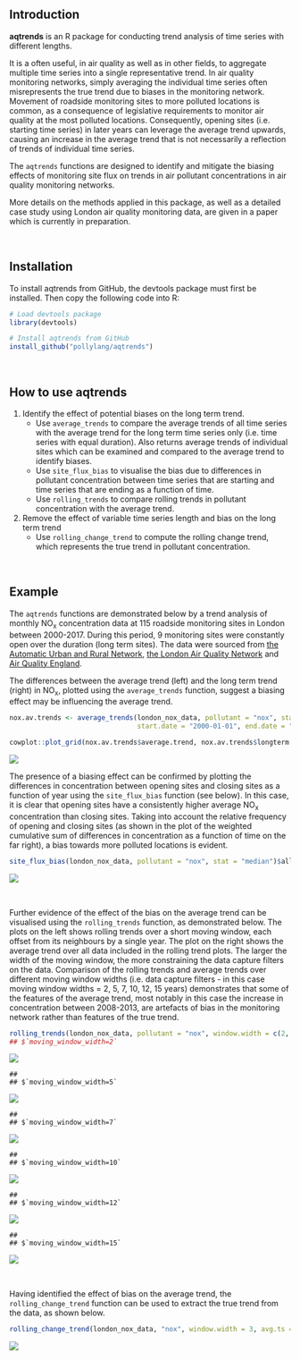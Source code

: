 
<!-- README.md is generated from README.Rmd. Please edit that file -->
Introduction
------------

**aqtrends** is an R package for conducting trend analysis of time series with different lengths.

It is a often useful, in air quality as well as in other fields, to aggregate multiple time series into a single representative trend. In air quality monitoring networks, simply averaging the individual time series often misrepresents the true trend due to biases in the monitoring network. Movement of roadside monitoring sites to more polluted locations is common, as a consequence of legislative requirements to monitor air quality at the most polluted locations. Consequently, opening sites (i.e. starting time series) in later years can leverage the average trend upwards, causing an increase in the average trend that is not necessarily a reflection of trends of individual time series.

The `aqtrends` functions are designed to identify and mitigate the biasing effects of monitoring site flux on trends in air pollutant concentrations in air quality monitoring networks.

More details on the methods applied in this package, as well as a detailed case study using London air quality monitoring data, are given in a paper which is currently in preparation.

   

Installation
------------

To install aqtrends from GitHub, the devtools package must first be installed. Then copy the following code into R:

``` r
# Load devtools package
library(devtools)

# Install aqtrends from GitHub
install_github("pollylang/aqtrends")
```

   

How to use aqtrends
-------------------

1.  Identify the effect of potential biases on the long term trend.
    -   Use `average_trends` to compare the average trends of all time series with the average trend for the long term time series only (i.e. time series with equal duration). Also returns average trends of individual sites which can be examined and compared to the average trend to identify biases.
    -   Use `site_flux_bias` to visualise the bias due to differences in pollutant concentration between time series that are starting and time series that are ending as a function of time.
    -   Use `rolling_trends` to compare rolling trends in pollutant concentration with the average trend.
2.  Remove the effect of variable time series length and bias on the long term trend
    -   Use `rolling_change_trend` to compute the rolling change trend, which represents the true trend in pollutant concentration.

   

Example
-------

The `aqtrends` functions are demonstrated below by a trend analysis of monthly NO<sub>x</sub> concentration data at 115 roadside monitoring sites in London between 2000-2017. During this period, 9 monitoring sites were constantly open over the duration (long term sites). The data were sourced from [the Automatic Urban and Rural Network](https://uk-air.defra.gov.uk/networks/network-info?view=aurn), [the London Air Quality Network](https://www.londonair.org.uk/LondonAir/Default.aspx) and [Air Quality England](http://www.airqualityengland.co.uk/).

The differences between the average trend (left) and the long term trend (right) in NO<sub>x</sub>, plotted using the `average_trends` function, suggest a biasing effect may be influencing the average trend.

``` r
nox.av.trends <- average_trends(london_nox_data, pollutant = "nox", stat = "median", 
                                start.date = "2000-01-01", end.date = "2017-12-31")

cowplot::plot_grid(nox.av.trends$average.trend, nox.av.trends$longterm.trend, ncol = 2)
```

<img src="./fig/README-av_trends-1.png" style="display: block; margin: auto;" />

The presence of a biasing effect can be confirmed by plotting the differences in concentration between opening sites and closing sites as a function of year using the `site_flux_bias` function (see below). In this case, it is clear that opening sites have a consistently higher average NO<sub>x</sub> concentration than closing sites. Taking into account the relative frequency of opening and closing sites (as shown in the plot of the weighted cumulative sum of differences in concentration as a function of time on the far right), a bias towards more polluted locations is evident.

``` r
site_flux_bias(london_nox_data, pollutant = "nox", stat = "median")$all
```

<img src="./fig/README-difference-1.png" style="display: block; margin: auto;" />

 

Further evidence of the effect of the bias on the average trend can be visualised using the `rolling_trends` function, as demonstrated below. The plots on the left shows rolling trends over a short moving window, each offset from its neighbours by a single year. The plot on the right shows the average trend over all data included in the rolling trend plots. The larger the width of the moving window, the more constraining the data capture filters on the data. Comparison of the rolling trends and average trends over different moving window widths (i.e. data capture filters - in this case moving window widths = 2, 5, 7, 10, 12, 15 years) demonstrates that some of the features of the average trend, most notably in this case the increase in concentration between 2008-2013, are artefacts of bias in the monitoring network rather than features of the true trend.

``` r
rolling_trends(london_nox_data, pollutant = "nox", window.width = c(2, 5, 7, 10, 12, 15))
## $`moving_window_width=2`
```

<img src="./fig/README-rolling-1.png" style="display: block; margin: auto;" />

    ## 
    ## $`moving_window_width=5`

<img src="./fig/README-rolling-2.png" style="display: block; margin: auto;" />

    ## 
    ## $`moving_window_width=7`

<img src="./fig/README-rolling-3.png" style="display: block; margin: auto;" />

    ## 
    ## $`moving_window_width=10`

<img src="./fig/README-rolling-4.png" style="display: block; margin: auto;" />

    ## 
    ## $`moving_window_width=12`

<img src="./fig/README-rolling-5.png" style="display: block; margin: auto;" />

    ## 
    ## $`moving_window_width=15`

<img src="./fig/README-rolling-6.png" style="display: block; margin: auto;" />

 

Having identified the effect of bias on the average trend, the `rolling_change_trend` function can be used to extract the true trend from the data, as shown below.

``` r
rolling_change_trend(london_nox_data, "nox", window.width = 3, avg.ts = "year")
```

<img src="./fig/README-change_trends-1.png" style="display: block; margin: auto;" />
